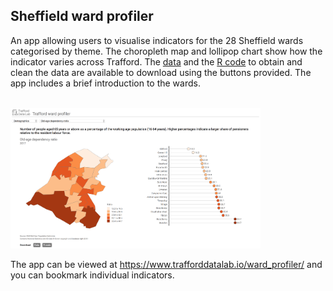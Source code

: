## Sheffield ward profiler

An app allowing users to visualise indicators for the 28 Sheffield wards categorised by theme. The choropleth map and lollipop chart show how the indicator varies across Trafford. The <a href="https://github.com/laurie-platt/ward_data" target="_blank">data</a> and the <a href="https://github.com/laurie-platt/ward_data" target="_blank">R code</a> to obtain and clean the data are available to download using the buttons provided. The app includes a brief introduction to the wards.


<br>

<img src="ward_profiler.png" width="400">

<br />

The app can be viewed at <a href="https://www.trafforddatalab.io/ward_profiler/" target="_blank">https://www.trafforddatalab.io/ward_profiler/</a> and you can bookmark individual indicators.